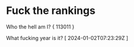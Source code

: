 # Fuck the rankings

Who the hell am I?
{ 113011 }

What fucking year is it?
[ 2024-01-02T07:23:29Z ]
